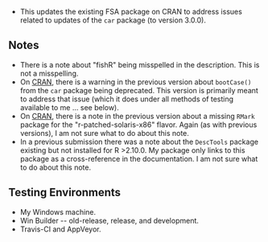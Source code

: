 * This updates the existing FSA package on CRAN to address issues related to updates of the `car` package (to version 3.0.0).

## Notes
* There is a note about "fishR" being misspelled in the description. This is not a misspelling.
* On [CRAN](https://cran.r-project.org/web/checks/check_results_FSA.html), there is a warning in the previous version about `bootCase()` from the `car` package being deprecated. This version is primarily meant to address that issue (which it does under all methods of testing available to me ... see below).
* On [CRAN](https://cran.r-project.org/web/checks/check_results_FSA.html), there is a note in the previous version about a missing `RMark` package for the "r-patched-solaris-x86" flavor. Again (as with previous versions), I am not sure what to do about this note.
* In a previous submission there was a note about the `DescTools` package existing but not installed for R >2.10.0. My package only links to this package as a cross-reference in the documentation. I am not sure what to do about this note.

## Testing Environments
* My Windows machine.
* Win Builder -- old-release, release, and development.
* Travis-CI and AppVeyor.